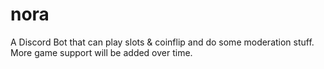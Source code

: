 # nora
A Discord Bot that can play slots &amp; coinflip and do some moderation stuff. More game support will be added over time.
